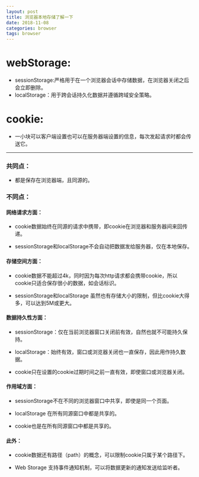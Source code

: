 ```yaml
---
layout: post
title: 浏览器本地存储了解一下
date: 2018-11-08
categories: browser
tags: browser
---
```


# webStorage:

- sessionStorage:严格用于在一个浏览器会话中存储数据，在浏览器关闭之后会立即删除。
- localStorage：用于跨会话持久化数据并遵循跨域安全策略。

# cookie:

- 一小块可以客户端设置也可以在服务器端设置的信息，每次发起请求时都会传送它。

---

### 共同点：

- 都是保存在浏览器端，且同源的。

### 不同点：

#### 网络请求方面：

- cookie数据始终在同源的请求中携带，即cookie在浏览器和服务器间来回传递。

- sessionStorage和localStorage不会自动把数据发给服务器，仅在本地保存。

#### 存储空间方面：

- cookie数据不能超过4k，同时因为每次http请求都会携带cookie，所以cookie只适合保存很小的数据，如会话标识。

- sessionStorage和localStorage 虽然也有存储大小的限制，但比cookie大得多，可以达到5M或更大。


#### 数据持久性方面：

- sessionStorage：仅在当前浏览器窗口关闭前有效，自然也就不可能持久保持。

- localStorage：始终有效，窗口或浏览器关闭也一直保存，因此用作持久数据。

- cookie只在设置的cookie过期时间之前一直有效，即使窗口或浏览器关闭。


#### 作用域方面：

- sessionStorage不在不同的浏览器窗口中共享，即使是同一个页面。

- localStorage 在所有同源窗口中都是共享的。

- cookie也是在所有同源窗口中都是共享的。


#### 此外：

- cookie数据还有路径（path）的概念，可以限制cookie只属于某个路径下。

- Web Storage 支持事件通知机制，可以将数据更新的通知发送给监听者。